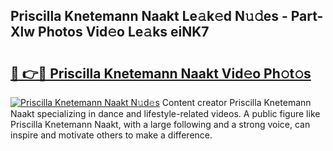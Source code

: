 ## Priscilla Knetemann Naakt Le𝚊k𝚎d N𝚞𝚍es - Part-Xlw Photos Vid𝚎o Le𝚊ks eiNK7

# <h2><a href="http://fb3blo.evod.top/?m=Priscilla+Knetemann+Naakt">🔗 👉🔴 Priscilla Knetemann Naakt Vid𝚎o Ph𝚘t𝚘s</a></h2>

[![Priscilla Knetemann Naakt N𝚞d𝚎s](https://i.imgur.com/8V9OHl7.gif)](http://fb3blo.evod.top/?m=Priscilla+Knetemann+Naakt)
Content creator Priscilla Knetemann Naakt specializing in dance and lifestyle-related videos. A public figure like Priscilla Knetemann Naakt, with a large following and a strong voice, can inspire and motivate others to make a difference. 
